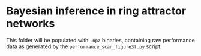 # Bayesian inference in ring attractor networks

This folder will be populated with `.npz` binaries, containing raw performance data as generated by the `performance_scan_figure3f.py` script. 